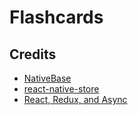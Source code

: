 # Flashcards

## Credits

*	[NativeBase](http://nativebase.io)
*	[react-native-store](https://github.com/thewei/react-native-store)
*	[React, Redux, and Async](https://medium.com/@lachlanmiller_52885/react-redux-and-async-9322f6a01d15)
